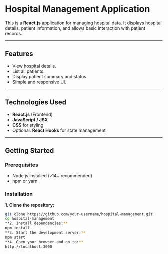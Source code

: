 # Hospital Management Application

This is a **React.js** application for managing hospital data. It displays hospital details, patient information, and allows basic interaction with patient records.  

---

## Features

- View hospital details.
- List all patients.
- Display patient summary and status.
- Simple and responsive UI.

---

## Technologies Used

- **React.js** (Frontend)
- **JavaScript / JSX**
- **CSS** for styling
- Optional: **React Hooks** for state management

---

## Getting Started

### Prerequisites

- Node.js installed (v14+ recommended)
- npm or yarn

### Installation

**1. Clone the repository:**
```bash
git clone https://github.com/your-username/hospital-management.git
cd hospital-management
**2. Install dependencies:**
npm install
**3. Start the development server:**
npm start
**4. Open your browser and go to:**
http://localhost:3000
